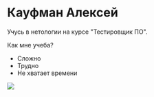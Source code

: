 # Кауфман Алексей

Учусь в нетологии на курсе "Тестировщик ПО".

Как мне учеба?

- Сложно
- Трудно
- Не хватает времени

![](///img\147142.png)